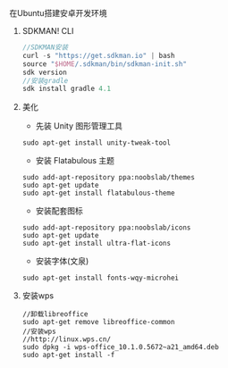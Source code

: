 在Ubuntu搭建安卓开发环境

1. SDKMAN! CLI 

   ```groovy
   //SDKMAN安装
   curl -s "https://get.sdkman.io" | bash
   source "$HOME/.sdkman/bin/sdkman-init.sh"
   sdk version
   //安装gradle 
   sdk install gradle 4.1
   ```

2. 美化

   - 先装 Unity 图形管理工具

   ```
   sudo apt-get install unity-tweak-tool

   ```

   - 安装 Flatabulous 主题

   ```
   sudo add-apt-repository ppa:noobslab/themes
   sudo apt-get update
   sudo apt-get install flatabulous-theme

   ```

   - 安装配套图标

   ```
   sudo add-apt-repository ppa:noobslab/icons
   sudo apt-get update
   sudo apt-get install ultra-flat-icons
   ```

   - 安装字体(文泉)

   ```
   sudo apt-get install fonts-wqy-microhei
   ```

3. 安装wps

   ```
   //卸载libreoffice
   sudo apt-get remove libreoffice-common
   //安装wps
   //http://linux.wps.cn/
   sudo dpkg -i wps-office_10.1.0.5672~a21_amd64.deb
   sudo apt-get install -f
   ```